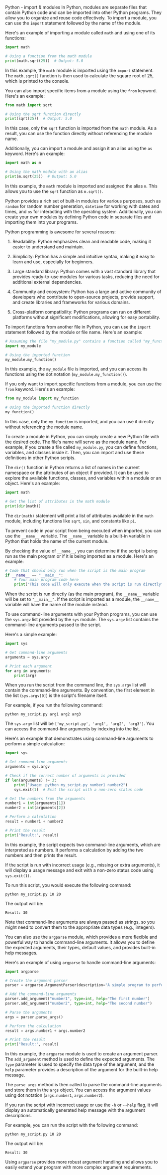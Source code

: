  Python - import & modules
 In Python, modules are separate files that contain Python code and can be imported into other Python programs. They allow you to organize and reuse code effectively. To import a module, you can use the `import` statement followed by the name of the module.

Here's an example of importing a module called `math` and using one of its functions:

```python
import math

# Using a function from the math module
print(math.sqrt(25))  # Output: 5.0
```

In this example, the `math` module is imported using the `import` statement. The `math.sqrt()` function is then used to calculate the square root of 25, which is printed to the console.

You can also import specific items from a module using the `from` keyword. Here's an example:

```python
from math import sqrt

# Using the sqrt function directly
print(sqrt(25))  # Output: 5.0
```

In this case, only the `sqrt` function is imported from the `math` module. As a result, you can use the function directly without referencing the module name.

Additionally, you can import a module and assign it an alias using the `as` keyword. Here's an example:

```python
import math as m

# Using the math module with an alias
print(m.sqrt(25))  # Output: 5.0
```

In this example, the `math` module is imported and assigned the alias `m`. This allows you to use the `sqrt` function as `m.sqrt()`.

Python provides a rich set of built-in modules for various purposes, such as `random` for random number generation, `datetime` for working with dates and times, and `os` for interacting with the operating system. Additionally, you can create your own modules by defining Python code in separate files and importing them into your programs.


Python programming is awesome for several reasons:

1. Readability: Python emphasizes clean and readable code, making it easier to understand and maintain.

2. Simplicity: Python has a simple and intuitive syntax, making it easy to learn and use, especially for beginners.

3. Large standard library: Python comes with a vast standard library that provides ready-to-use modules for various tasks, reducing the need for additional external dependencies.

4. Community and ecosystem: Python has a large and active community of developers who contribute to open-source projects, provide support, and create libraries and frameworks for various domains.

5. Cross-platform compatibility: Python programs can run on different platforms without significant modifications, allowing for easy portability.

To import functions from another file in Python, you can use the `import` statement followed by the module or file name. Here's an example:

```python
# Assuming the file "my_module.py" contains a function called "my_function"
import my_module

# Using the imported function
my_module.my_function()
```

In this example, the `my_module` file is imported, and you can access its functions using the dot notation (`my_module.my_function()`).

If you only want to import specific functions from a module, you can use the `from` keyword. Here's an example:

```python
from my_module import my_function

# Using the imported function directly
my_function()
```

In this case, only the `my_function` is imported, and you can use it directly without referencing the module name.

To create a module in Python, you can simply create a new Python file with the desired code. The file's name will serve as the module name. For example, if you create a file called `my_module.py`, you can define functions, variables, and classes inside it. Then, you can import and use these definitions in other Python scripts.

The `dir()` function in Python returns a list of names in the current namespace or the attributes of an object if provided. It can be used to explore the available functions, classes, and variables within a module or an object. Here's an example:

```python
import math

# Get the list of attributes in the math module
print(dir(math))
```

The `dir(math)` statement will print a list of attributes available in the `math` module, including functions like `sqrt`, `sin`, and constants like `pi`.

To prevent code in your script from being executed when imported, you can use the `__name__` variable. The `__name__` variable is a built-in variable in Python that holds the name of the current module.

By checking the value of `__name__`, you can determine if the script is being run as the main program or if it is being imported as a module. Here's an example:

```python
# Code that should only run when the script is the main program
if __name__ == "__main__":
    # Your main program code here
    print("This code will only execute when the script is run directly")
```

When the script is run directly (as the main program), the `__name__` variable will be set to `"__main__"`. If the script is imported as a module, the `__name__` variable will have the name of the module instead.

To use command-line arguments with your Python programs, you can use the `sys.argv` list provided by the `sys` module. The `sys.argv` list contains the command-line arguments passed to the script.

Here's a simple example:

```python
import sys

# Get command-line arguments
arguments = sys.argv

# Print each argument
for arg in arguments:
    print(arg)
```

When you run the script from the command line, the `sys.argv` list will contain the command-line arguments. By convention, the first element in the list (`sys.argv[0]`) is the script's filename itself.

For example, if you run the following command:

```
python my_script.py arg1 arg2 arg3
```

The `sys.argv` list will be `['my_script.py', 'arg1', 'arg2', 'arg3']`. You can access the command-line arguments by indexing into the list.

Here's an example that demonstrates using command-line arguments to perform a simple calculation:

```python
import sys

# Get command-line arguments
arguments = sys.argv

# Check if the correct number of arguments is provided
if len(arguments) != 3:
    print("Usage: python my_script.py number1 number2")
    sys.exit(1)  # Exit the script with a non-zero status code

# Get the numbers from the arguments
number1 = int(arguments[1])
number2 = int(arguments[2])

# Perform a calculation
result = number1 + number2

# Print the result
print("Result:", result)
```

In this example, the script expects two command-line arguments, which are interpreted as numbers. It performs a calculation by adding the two numbers and then prints the result.

If the script is run with incorrect usage (e.g., missing or extra arguments), it will display a usage message and exit with a non-zero status code using `sys.exit(1)`.

To run this script, you would execute the following command:

```
python my_script.py 10 20
```

The output will be:

```
Result: 30
```

Note that command-line arguments are always passed as strings, so you might need to convert them to the appropriate data types (e.g., integers).


You can also use the `argparse` module, which provides a more flexible and powerful way to handle command-line arguments. It allows you to define the expected arguments, their types, default values, and provides built-in help messages.

Here's an example of using `argparse` to handle command-line arguments:

```python
import argparse

# Create the argument parser
parser = argparse.ArgumentParser(description="A simple program to perform a calculation.")

# Add the command-line arguments
parser.add_argument("number1", type=int, help="The first number")
parser.add_argument("number2", type=int, help="The second number")

# Parse the arguments
args = parser.parse_args()

# Perform the calculation
result = args.number1 + args.number2

# Print the result
print("Result:", result)
```

In this example, the `argparse` module is used to create an argument parser. The `add_argument` method is used to define the expected arguments. The `type` parameter is used to specify the data type of the argument, and the `help` parameter provides a description of the argument for the built-in help message.

The `parse_args` method is then called to parse the command-line arguments and store them in the `args` object. You can access the argument values using dot notation (`args.number1`, `args.number2`).

If you run the script with incorrect usage or use the `-h` or `--help` flag, it will display an automatically generated help message with the argument descriptions.

For example, you can run the script with the following command:

```
python my_script.py 10 20
```

The output will be:

```
Result: 30
```

Using `argparse` provides more robust argument handling and allows you to easily extend your program with more complex argument requirements.
